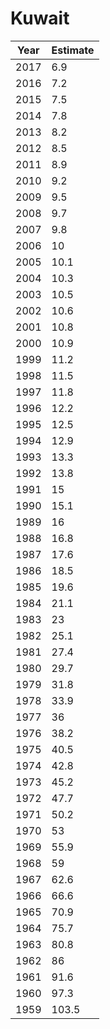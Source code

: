 # Kuwait

| Year | Estimate |
| ---- | -------- |
| 2017 | 6.9 |
| 2016 | 7.2 |
| 2015 | 7.5 |
| 2014 | 7.8 |
| 2013 | 8.2 |
| 2012 | 8.5 |
| 2011 | 8.9 |
| 2010 | 9.2 |
| 2009 | 9.5 |
| 2008 | 9.7 |
| 2007 | 9.8 |
| 2006 | 10 |
| 2005 | 10.1 |
| 2004 | 10.3 |
| 2003 | 10.5 |
| 2002 | 10.6 |
| 2001 | 10.8 |
| 2000 | 10.9 |
| 1999 | 11.2 |
| 1998 | 11.5 |
| 1997 | 11.8 |
| 1996 | 12.2 |
| 1995 | 12.5 |
| 1994 | 12.9 |
| 1993 | 13.3 |
| 1992 | 13.8 |
| 1991 | 15 |
| 1990 | 15.1 |
| 1989 | 16 |
| 1988 | 16.8 |
| 1987 | 17.6 |
| 1986 | 18.5 |
| 1985 | 19.6 |
| 1984 | 21.1 |
| 1983 | 23 |
| 1982 | 25.1 |
| 1981 | 27.4 |
| 1980 | 29.7 |
| 1979 | 31.8 |
| 1978 | 33.9 |
| 1977 | 36 |
| 1976 | 38.2 |
| 1975 | 40.5 |
| 1974 | 42.8 |
| 1973 | 45.2 |
| 1972 | 47.7 |
| 1971 | 50.2 |
| 1970 | 53 |
| 1969 | 55.9 |
| 1968 | 59 |
| 1967 | 62.6 |
| 1966 | 66.6 |
| 1965 | 70.9 |
| 1964 | 75.7 |
| 1963 | 80.8 |
| 1962 | 86 |
| 1961 | 91.6 |
| 1960 | 97.3 |
| 1959 | 103.5 |